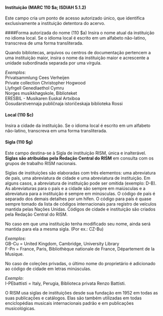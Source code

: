 #### Instituição (MARC 110 $a; ISDIAH 5.1.2)
Este campo cria um ponto de acesso autorizado único, que identifica exclusivamente a instituição detentora do acervo.

####Forma autorizada do nome (110 $a)
Insira o nome atual da instituição no idioma local. Se o idioma local é escrito em um alfabeto não-latino, transcreva de uma forma transliterada.

Quando bibliotecas, arquivos ou centros de documentação pertencem a uma instituição maior, insira o nome da instituição maior e acrescente a unidade subordinada separada por uma vírgula.  

_Exemplos_:  
Privatsammlung Cees Verheijen  
Private collection Christopher Hogwood  
Llyfrgell Genedlaethol Cymru  
Norges musikkhøgskole, Biblioteket  
ERESBIL - Musikaren Euskal Artxiboa  
Gosudarstvennaja publičnaja istoričeskaja biblioteka Rossi

#### Local (110 $c)
Insira a cidade da instituição. Se o idioma local é escrito em um alfabeto não-latino, transcreva em uma forma transliterada.

#### Sigla (110 $g)
Este campo destina-se à Sigla de instituição RISM, única e inalterável. **Siglas são atribuídas pela Redação Central do RISM** em consulta com os grupos de trabalho RISM nacionais.

Siglas de instituições são elaboradas com três elementos: uma abreviatura de país, uma abreviatura de cidade e uma abreviatura de instituição. Em alguns casos, a abreviatura de instituição pode ser omitida (exemplo: D-B). As abreviaturas para o país e a cidade são sempre em maiúsculas e a abreviatura para a instituição é sempre em minúsculas. O código de país é separado dos demais detalhes por um hífen. O código para país é quase sempre tomado da lista de códigos internacionais para registro de veículos mantida pelas Nações Unidas. Códigos de cidade e instituição são criados pela Redação Central do RISM.

No caso em que uma instituição tenha modificado seu nome, ainda será mantida para ela a mesma sigla. (Por ex.: CZ-Bu)


_Exemplos_:  
GB-Cu = United Kingdom, Cambridge, University Library  
F-Pn = France, Paris, Bibliothèque nationale de France, Département de la Musique.

No caso de coleções privadas, o último nome do proprietário é adicionado ao código de cidade em letras minúsculas.

_Exemplo_:  
I-PEbattisti = Italy, Perugia, Biblioteca privata Renzo Battisti.

O RISM usa siglas de instituições desde sua fundação em 1952 em todas as suas publicações e catálogos. Elas são também utilizadas em todas enciclopédias musicais internacionais padrão e em publicações musicológicas.
